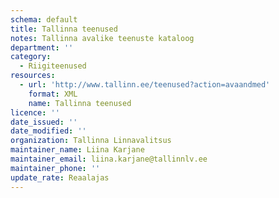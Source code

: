 ```yaml
---
schema: default
title: Tallinna teenused
notes: Tallinna avalike teenuste kataloog
department: ''
category:
  - Riigiteenused
resources:
  - url: 'http://www.tallinn.ee/teenused?action=avaandmed'
    format: XML
    name: Tallinna teenused
licence: ''
date_issued: ''
date_modified: ''
organization: Tallinna Linnavalitsus
maintainer_name: Liina Karjane
maintainer_email: liina.karjane@tallinnlv.ee
maintainer_phone: ''
update_rate: Reaalajas
---
```

